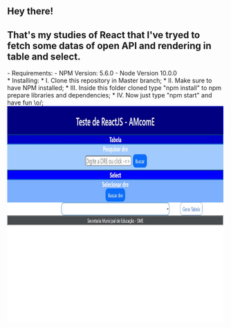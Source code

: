## Hey there! 
## That's my studies of React that I've tryed to fetch some datas of open API and rendering in table and select.

<div>
  - Requirements:
  - NPM Version: 5.6.0
  - Node Version 10.0.0
</div>
<div>
  * Installing:
  * I. Clone this repository in Master branch;
  * II. Make sure to have NPM installed;
  * III. Inside this folder cloned type "npm install" to npm prepare libraries and dependencies;
  * IV. Now just type "npm start" and have fun \o/;
</div>
<div>
  <img alt="test-react" height="500" width="500" src="https://github.com/mrbraiant/test-react/blob/master/teste-react.jpg">
</div>


